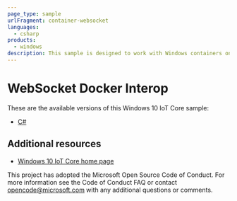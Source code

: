 ```yaml
---
page_type: sample
urlFragment: container-websocket
languages:
  - csharp
products:
  - windows
description: This sample is designed to work with Windows containers on Windows IoT Core and Windows IoT Enterprise.
---
```


# WebSocket Docker Interop

These are the available versions of this Windows 10 IoT Core sample:

*	[C#](./CS/README.md)

## Additional resources
*	[Windows 10 IoT Core home page](https://developer.microsoft.com/en-us/windows/iot/)

This project has adopted the Microsoft Open Source Code of Conduct. For more information see the Code of Conduct FAQ or contact <opencode@microsoft.com> with any additional questions or comments.
